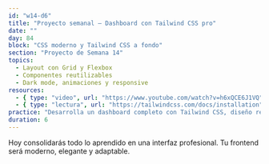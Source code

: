 ```yaml
---
id: "w14-d6"
title: "Proyecto semanal – Dashboard con Tailwind CSS pro"
date: ""
day: 84
block: "CSS moderno y Tailwind CSS a fondo"
section: "Proyecto de Semana 14"
topics:
  - Layout con Grid y Flexbox
  - Componentes reutilizables
  - Dark mode, animaciones y responsive
resources:
  - { type: "video", url: "https://www.youtube.com/watch?v=h6xQCE6J1VQ" }
  - { type: "lectura", url: "https://tailwindcss.com/docs/installation" }
practice: "Desarrolla un dashboard completo con Tailwind CSS, diseño responsivo, modo oscuro y animaciones."
duration: 6
---
```


Hoy consolidarás todo lo aprendido en una interfaz profesional. Tu frontend será moderno, elegante y adaptable.